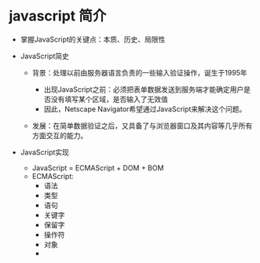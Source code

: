 # javascript 简介

- 掌握JavaScript的关键点：本质、历史、局限性

- JavaScript简史
  - 背景：处理以前由服务器语言负责的一些输入验证操作，诞生于1995年
    - 出现JavaScript之前：必须把表单数据发送到服务端才能确定用户是否没有填写某个区域，是否输入了无效值
    - 因此，Netscape Navigator希望通过JavaScript来解决这个问题。

  - 发展：在简单数据验证之后，又具备了与浏览器窗口及其内容等几乎所有方面交互的能力。
  
- JavaScript实现
  - JavaScript = ECMAScript + DOM + BOM
  - ECMAScript:
    - 语法
    - 类型
    - 语句
    - 关键字
    - 保留字
    - 操作符
    - 对象
    - 